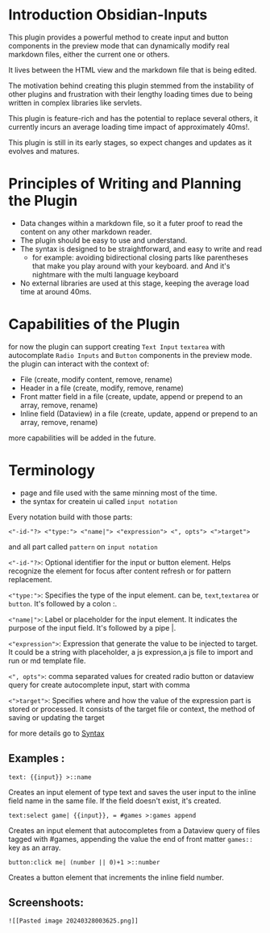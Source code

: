 # Introduction Obsidian-Inputs

This plugin provides a powerful method to create input and button components in the preview mode that can dynamically modify real markdown files, either the current one or others.

It lives between the HTML view and the markdown file that is being edited.

The motivation behind creating this plugin stemmed from the instability of other plugins and frustration with their lengthy loading times due to being written in complex libraries like servlets.

This plugin is feature-rich and has the potential to replace several others, it currently incurs an average loading time impact of approximately 40ms!.

This plugin is still in its early stages, so expect changes and updates as it evolves and matures.

# Principles of Writing and Planning the Plugin

- Data changes within a markdown file, so it a futer proof to read the content on any other markdown reader.
- The plugin should be easy to use and understand.
- The syntax is designed to be straightforward, and easy to write and read
  - for example: avoiding bidirectional closing parts like parentheses that make you play around with your keyboard. and And it's nightmare with the multi language keyboard
- No external libraries are used at this stage, keeping the average load time at around 40ms.

# Capabilities of the Plugin

for now the plugin can support creating `Text Input` `textarea` with autocomplate `Radio Inputs` and `Button` components in the preview mode.
the plugin can interact with the context of:
- File (create, modify content, remove, rename)
- Header in a file (create, modify, remove, rename)
- Front matter field in a file (create, update, append or prepend to an array, remove, rename)
- Inline field (Dataview) in a file (create, update, append or prepend to an array, remove, rename)

more capabilities will be added in the future.


# Terminology
- page and file used with the same minning most of the time.
- the syntax for createin ui called `input notation`

Every notation build with those parts:

`<"-id-"?> <"type:"> <"name|"> <"expression"> <", opts"> <">target">`

and all part called `pattern` on `input notation`

`<"-id-"?>`: Optional identifier for the input or button element. Helps recognize the element for focus after content refresh or for pattern replacement.

`<"type:">`: Specifies the type of the input element. can be, `text`,`textarea` or `button`. It's followed by a colon :.

`<"name|">`: Label or placeholder for the input element. It indicates the purpose of the input field. It's followed by a pipe |.

`<"expression">`: Expression that generate the value to be injected to target. It could be a string with placeholder, a js expression,a js file to import and run or md template file.

`<", opts">`: comma separated values for created radio button or dataview query for  create autocomplete input, start with comma     

`<">target">`: Specifies where and how the value of the expression part is stored or processed. It consists of the target file or context, the method of saving or updating the target

for more details go to  [Syntax]()
## Examples : 

`text: {{input}} >::name`  

Creates an input element of type text and saves the user input to the inline field name in the same file. If the field doesn't exist, it's created.

`text:select game| {{input}}, = #games >:games append`

Creates an input element that autocompletes from a Dataview query of files tagged with #games, appending the value the end of front matter `games::` key as an array.

`button:click me| (number || 0)+1 >::number`

Creates a button element that increments the inline field number.

## Screenshoots:
	![[Pasted image 20240328003625.png]]